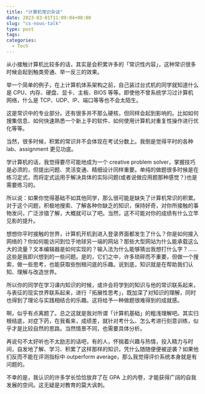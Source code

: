 ```yaml
---
title: "计算机常识杂谈"
date: 2023-03-01T11:09:04+08:00
slug: "cs-nous-talk"
type: post
tags:
categories: 
  - Tech
---
```


从小接触计算机比较多的话，其实是会积累许多的「常识性内容」，这种常识很多时候会起到触类旁通、举一反三的效果。

举一个简单的例子，在上计算机体系架构之前，自己装过台式机的同学就知道什么是 CPU、内存、硬盘、显卡、主板、BIOS 等等。即使他不曾系统学习过计算机网络，什么是 TCP、UDP、IP、端口等等也不会太陌生。

这是常识中的专业部分。还有很多并不那么硬核，但同样会起到影响的。比如如何搜集信息、如何快速熟悉一个新上手的软件、如何使用计算机对重复性操作进行优化等等。

当然，很多时候，积累的常识并不会体现在考试分数上。我倒是觉得平时的各种 lab、assignment 更见功底。

学计算机的话，我觉得要尽可能地成为一个 creative problem solver，掌握技巧是必须的，但提出问题、灵活变通、精细设计同样重要。单纯的做题很多时候是在练习定式，而将定式运用于解决具体的实际问题(或者说做应用题那种感觉？)也是需要练习的。

所以说：如果你觉得基础不如其他同学，那么很可能是缺失了计算机常识的积累。对于这个问题，积极地搜索、了解各种你缺乏的知识，保持好奇，对你所接触的事物发问，广泛涉猎了解，大概就可以了吧。当然，这不可能对你的成绩有什么立竿见影的提升。

想想你平时接触的世界，计算机开机到进入登录界面都发生了什么？你是如何接入网络的？你如何能访问到位于地球另一端的网站？那些大型网站为什么能承载这么大的流量？文本编辑器是如何实现的？输入法为什么能够猜出我想打什么字？……这些是我即兴想到的一些问题。是的，它们之中，许多琐碎而不重要，但做一个搜索，做一些思考，也能获取些刨根问底的乐趣。说到底，知识就是在帮助我们认知、理解与改造世界。

所以你的同学在学习课内知识的时候，或许会将学到的知识与他的常识联系起来，与表征的现实世界联系起来，进行「拓展性思考」，既加深了对知识的理解，同时也得到了理论与实践相结合的乐趣。这将给予一种做题很难得到的成就感。

啊，似乎有点离题了。总之这就是我对所谓「计算机基础」的粗浅理解吧。其实归根结底，对症下药，在我看来，成绩差，就针对考什么、怎么考进行刻意训练，似乎才是比较自然的思路。当然情景不同，也需要具体分析。

再说句不太好听也不太励志的话吧，有的人，怀揣着兴趣与热情，投入精力与时间，自发地了解、学习、积累了这样那样的知识，凭什么随随便便被逆袭？如果他们反而不能在评测指标中 outperform average，那么我觉得评价系统本身就是有问题的。

不幸的是，我认识的许多学长恰恰放弃了在 GPA 上的内卷，才能获得广阔的自我发展的空间。这无疑是对教育的莫大讽刺。
